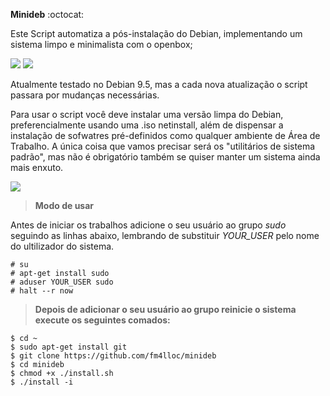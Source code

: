 
**Minideb** :octocat:

Este Script automatiza a pós-instalação do Debian, implementando um sistema limpo e minimalista com o openbox;

<img src="https://raw.githubusercontent.com/fm4lloc/stuff/master/2018-07-26-220456_1920x1080_scrot.jpg"/>
          
<img src="https://raw.githubusercontent.com/fm4lloc/stuff/master/2018-07-26-220625_1920x1080_scrot.jpg"/>

Atualmente testado no Debian 9.5, mas a cada nova atualização o script passara por mudanças necessárias.

Para usar o script você deve instalar uma versão limpa do Debian, preferencialmente usando uma .iso netinstall, além de dispensar a instalação de sofwatres pré-definidos como qualquer ambiente de Área de Trabalho. A única coisa que vamos precisar será os "utilitários de sistema padrão", mas não é obrigatório também se quiser manter um sistema ainda mais enxuto.

<img src="https://raw.githubusercontent.com/fm4lloc/stuff/master/2018-07-26-120025_1920x1080_scrot.jpg"/>

> **Modo de usar**

Antes de iniciar os trabalhos adicione o seu usuário ao grupo *sudo* seguindo as linhas abaixo, lembrando de substituir *YOUR_USER* pelo nome do ultilizador do sistema.

```
# su
# apt-get install sudo
# aduser YOUR_USER sudo
# halt --r now
```
> **Depois de adicionar o seu usuário ao grupo reinicie o sistema execute os seguintes comados:**
```
$ cd ~
$ sudo apt-get install git
$ git clone https://github.com/fm4lloc/minideb
$ cd minideb
$ chmod +x ./install.sh
$ ./install -i
```
